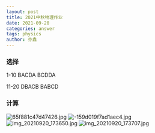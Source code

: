 ```yaml
---
layout: post
title: 2021中秋物理作业
date: 2021-09-20
categories: answer
tags: physics
author: 亦鑫
---
```


### 选择
1-10 BACDA BCDDA

11-20 DBACB BABCD

### 计算
![65f881c47d47426.jpg](https://mapp.alicdn.com/1632130944805LbYizEomO6aPsWx.jpg)
![-159d019f7ad1aec4.jpg](https://mapp.alicdn.com/1632130945088i1qWtuPyCRIcVb0.jpg)
![img_20210920_173650.jpg](https://p0.meituan.net/dpgroup/bfa1420ea5a88d3f920b8fd5c3b4146f3078125.jpg)
![img_20210920_173707.jpg](https://p0.meituan.net/dpgroup/8d076f7204eb903a2b42564504e9a8bc150140.jpg)

